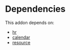 # Dependencies

This addon depends on:

- [hr](../../../../odoo-bringout-oca-ocb-hr)
- [calendar](../../../../../oca-ocb-technical/odoo-bringout-oca-ocb-calendar)
- [resource](../../../../../oca-ocb-core/odoo-bringout-oca-ocb-resource)
